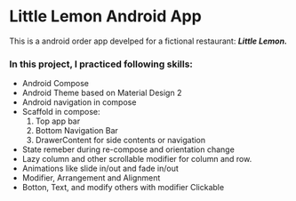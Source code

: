 # Little Lemon Android App
This is a android order app develped for a fictional restaurant: __***Little Lemon.***__
### In this project, I practiced following skills:
- Android Compose
- Android Theme based on Material Design 2
- Android navigation in compose
- Scaffold in compose:
    1. Top app bar
    2. Bottom Navigation Bar
    3. DrawerContent for side contents or navigation
- State remeber during re-compose and orientation change
- Lazy column and other scrollable modifier for column and row.
- Animations like slide in/out and fade in/out
- Modifier, Arrangement and Alignment
- Botton, Text, and modify others with modifier Clickable
